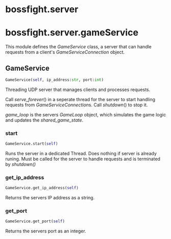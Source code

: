 <h1 id="bossfight.server">bossfight.server</h1>


<h1 id="bossfight.server.gameService">bossfight.server.gameService</h1>


This module defines the *GameService* class, a server that can handle requests from
a client's *GameServiceConnection* object.

<h2 id="bossfight.server.gameService.GameService">GameService</h2>

```python
GameService(self, ip_address:str, port:int)
```

Threading UDP server that manages clients and processes requests.

Call *serve_forever*() in a seperate thread for the server to start handling requests from
*GameServiceConnection*s. Call *shutdown*() to stop it.

*game_loop* is the servers *GameLoop* object, which simulates the game logic and updates
the *shared_game_state*.

<h3 id="bossfight.server.gameService.GameService.start">start</h3>

```python
GameService.start(self)
```

Runs the server in a dedicated Thread. Does nothing if server is already runing.
Must be called for the server to handle requests and is terminated by *shutdown()*

<h3 id="bossfight.server.gameService.GameService.get_ip_address">get_ip_address</h3>

```python
GameService.get_ip_address(self)
```

Returns the servers IP address as a string.

<h3 id="bossfight.server.gameService.GameService.get_port">get_port</h3>

```python
GameService.get_port(self)
```

Returns the servers port as an integer.

